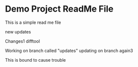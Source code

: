 # Demo Project ReadMe File

This is a simple read me file

new updates

Changes1 difftool

Working on branch called "updates" updating on branch again3

This is bound to cause trouble
